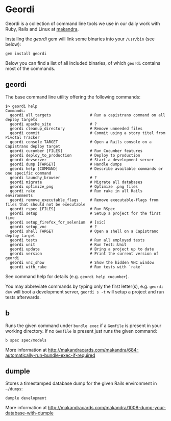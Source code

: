 Geordi
======

Geordi is a collection of command line tools we use in our daily work with
Ruby, Rails and Linux at [makandra](http://makandra.com/).

Installing the *geordi* gem will link some binaries into your `/usr/bin` (see
below):

    gem install geordi

Below you can find a list of all included binaries, of which `geordi` contains
most of the commands.


geordi
------

The base command line utility offering the following commands:

```
$> geordi help
Commands:
  geordi all_targets                 # Run a capistrano command on all deploy targets
  geordi apache_site                 # ?
  geordi cleanup_directory           # Remove unneeded files
  geordi commit                      # Commit using a story titel from Pivotal Tracker
  geordi console TARGET              # Open a Rails console on a Capistrano deploy target
  geordi cucumber [FILES]            # Run Cucumber features
  geordi deploy_to_production        # Deploy to production
  geordi devserver                   # Start a development server
  geordi dump [TARGET]               # Handle dumps
  geordi help [COMMAND]              # Describe available commands or one specific command
  geordi launchy_browser             # ?
  geordi migrate                     # Migrate all databases
  geordi optimize_png                # Optimize .png files
  geordi rake                        # Run rake in all Rails environments
  geordi remove_executable_flags     # Remove executable-flags from files that should not be executable
  geordi rspec [FILES]               # Run RSpec
  geordi setup                       # Setup a project for the first time
  geordi setup_firefox_for_selenium  # [sic]
  geordi setup_vnc                   # ?
  geordi shell TARGET                # Open a shell on a Capistrano deploy target
  geordi tests                       # Run all employed tests
  geordi unit                        # Run Test::Unit
  geordi update                      # Bring a project up to date
  geordi version                     # Print the current version of geordi
  geordi vnc_show                    # Show the hidden VNC window
  geordi with_rake                   # Run tests with `rake`
```

See command help for details (e.g. `geordi help cucumber`).

You may abbreviate commands by typing only the first letter(s), e.g. `geordi
dev` will boot a development server, `geordi s -t` will setup a project and run
tests afterwards.

b
---

Runs the given command under `bundle exec` if a `Gemfile` is present in your working directory. If no `Gemfile` is present just runs the given command:

    b spec spec/models

More information at http://makandracards.com/makandra/684-automatically-run-bundle-exec-if-required


dumple
------

Stores a timestamped database dump for the given Rails environment in `~/dumps`:

    dumple development

More information at http://makandracards.com/makandra/1008-dump-your-database-with-dumple
